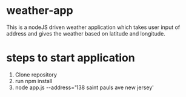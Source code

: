 # weather-app
This is a nodeJS driven weather application which takes user input of address and gives the weather based on latitude and longitude. 

# steps to start application
1) Clone repository
2) run npm install
3) node app.js --address='138 saint pauls ave new jersey'

